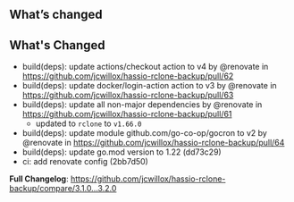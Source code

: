 ## What’s changed

## What's Changed

* build(deps): update actions/checkout action to v4 by @renovate in https://github.com/jcwillox/hassio-rclone-backup/pull/62
* build(deps): update docker/login-action action to v3 by @renovate in https://github.com/jcwillox/hassio-rclone-backup/pull/63
* build(deps): update all non-major dependencies by @renovate in https://github.com/jcwillox/hassio-rclone-backup/pull/61
  * updated to `rclone` to `v1.66.0`
* build(deps): update module github.com/go-co-op/gocron to v2 by @renovate in https://github.com/jcwillox/hassio-rclone-backup/pull/64
* build(deps): update go.mod version to 1.22 (dd73c29)
* ci: add renovate config (2bb7d50)

**Full Changelog**: https://github.com/jcwillox/hassio-rclone-backup/compare/3.1.0...3.2.0

